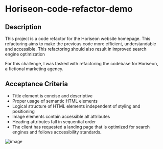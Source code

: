 # Horiseon-code-refactor-demo

## Description

This project is a code refactor for the Horiseon website homepage. This refactoring aims to make the previous code more efficient, understandable and accessible. This refactoring should also result in improved search engine optimization

For this challenge, I was tasked with refactoring the codebase for Horiseon, a fictional marketing agency.


## Acceptance Criteria

- Title element is concise and descriptive
- Proper usage of semantic HTML elements
- Logical structure of HTML elements independent of styling and positioning
- Image elements contain accessible alt attributes
- Heading attributes fall in sequential order
- The client has requested a landing page that is optimized for search engines and follows accessibility standards.




![image](https://github.com/Hann1996/Horiseon-code-refactor-demo/assets/152318743/c2ab31cb-0712-4d38-850c-2627b1889852)











